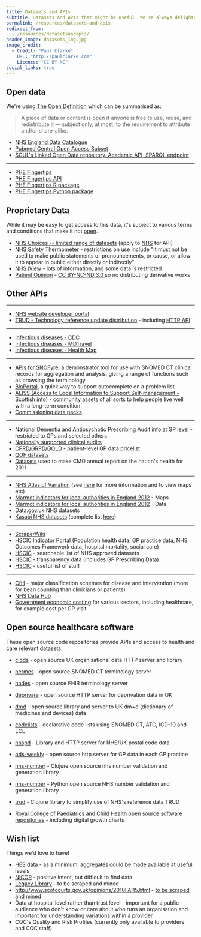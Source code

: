 ```yaml
---
title: Datasets and APIs
subtitle: Datasets and APIs that might be useful. We're always delighted to add to this list, so get in touch if you can contribute anything.
permalink: /resources/datasets-and-apis
redirect_from:
  - /resources/datasetsandapis/
header_image: datasets_img.jpg
image_credit: 
  - Credit: "Paul Clarke"
    URL: "http://paulclarke.com"
    Licence: "CC BY-NC"
social_links: true
---
```


## Open data 
We're using [The Open Definition](http://opendefinition.org/) which can be summarised as:
> A piece of data or content is open if anyone is free to use, reuse, and redistribute it — subject only, at most, to the requirement to attribute and/or share-alike.

- [NHS England Data Catalogue](https://data.england.nhs.uk/)
- [Pubmed Central Open Access Subset](http://pmc.jensenlab.org/)
- [SGUL's Linked Open Data repository. Academic API, SPARQL endpoint](http://data.sgul.ac.uk/)

---
- [PHE Fingertips](https://fingertips.phe.org.uk)
- [PHE Fingertips API](https://fingertips.phe.org.uk/api)
- [PHE Fingertips R package](https://cran.r-project.org/web/packages/fingertipsR/index.html)
- [PHE Fingertips Python package](https://github.com/PublicHealthEngland/PHDS_fingertips_py)


## Proprietary Data
While it may be easy to get access to this data, it's subject to various terms and conditions that make it not [open](http://opendefinition.org/).

- [NHS Choices -- limited range of datasets](http://www.nhs.uk/aboutNHSChoices/professionals/developments/Pages/NHSChoicesdatasets.aspx) (apply to [NHS](http://www.nhs.uk/aboutNHSChoices/professionals/syndication/Pages/Webservices.aspx) for API)
- [NHS Safety Thermometer](http://www.ic.nhs.uk/webfiles/Services/Safety%20Thermometer/SafetyThermometer_Data_TermsOfUse_0512.pdf) - restrictions on use include "It must not be used to make public statements or pronouncements, or cause, or allow it to appear in public either directly or indirectly"
- [NHS iView](https://digital.nhs.uk/services/iview-and-iviewplus) - lots of information, and some data is restricted
- [Patient Opinion](http://www.patientopinion.org.uk/info/api) - [CC BY-NC-ND 3.0 ](https://creativecommons.org/licenses/by-nc-nd/3.0/deed.en) so no distributing derivative works


## Other APIs
---
- [NHS website developer portal](https://developer.api.nhs.uk)
- [TRUD - Technology reference update distribution](https://isd.digital.nhs.uk/trud/user/guest/group/0/home) - including [HTTP API](https://isd.digital.nhs.uk/trud/users/guest/filters/0/api)

---

- [Infectious diseases - CDC](http://wwwnc.cdc.gov/travel)
- [Infectious diseases - MDTravel](http://mdtravelhealth.com/recent_health_alerts.php)
- [Infectious diseases - Health Map](http://healthmap.org/en)

---
- [APIs for SNOFyre](https://code.google.com/p/snofyre), a demonstrator tool for use with SNOMED CT clinical records for aggregation and analysis, giving a range of functions such as browsing the terminology
- [BioPortal](http://bioportal.bioontology.org), a quick way to support autocomplete on a problem list
- [ALISS (Access to Local Information to Support Self-management - Scottish info)](https://docs.aliss.org/) - community assets of all sorts to help people live well with a long-term condition.
- [Commissioning data packs](http://www.ic.nhs.uk/services/commissioning-data-packs)

---

- [National Dementia and Antipsychotic Prescribing Audit info at GP level](http://www.ic.nhs.uk/services/national-clinical-audit-support-programme-ncasp/audit-reports/dementia) - restricted to GPs and selected others
- [Nationally supported clinical audits](http://www.ic.nhs.uk/services/national-clinical-audit-support-programme-ncasp)
- [CPRD/GRPD/GOLD](http://wiki.nhshackday.com/wiki/pricelist) - patient-level GP data pricelist
- [QOF datasets](http://www.gpcontract.co.uk)
- [Datasets](http://www.dh.gov.uk/health/2012/11/cmo-data) used to make CMO annual report on the nation's health for 2011

---

- [NHS Atlas of Variation](http://wiki.nhshackday.com/wiki/DatasetsAndAPIs?action=AttachFile&amp;amp;do=get&amp;amp;target=AtlasOfVariation2011.xls) (see [here](http://www.rightcare.nhs.uk/index.php/nhs-atlas/) for more information and to view maps etc)
- [Marmot indicators for local authorities in England 2012](http://www.lho.org.uk/LHO_Topics/National_Lead_Areas/Marmot/Maps/Single/atlas.html) - Maps
- [Marmot indicators for local authorities in England 2012](http://www.lho.org.uk/viewResource.aspx?id=17034) - Data
- [Data.gov.uk](http://data.gov.uk/search/apachesolr_search/nhs) NHS datasets
- [Kasabi NHS datasets](http://blog.kasabi.com/?s=nhs) (complete list [here](https://docs.google.com/spreadsheet/ccc?key=0AiswT8ko8hb4dFhvcFBtangydmo0bmJ5NnMxT2dVWnc#gid=0))

---

- [ScraperWiki](https://scraperwiki.com/tags/NHS)
- [HSCIC Indicator Portal](http://indicators.ic.nhs.uk) (Population health data, GP practice data, NHS Outcomes Framework data, hospital mortality, social care)
- [HSCIC](http://infocat.ic.nhs.uk/Default.aspx) - searchable list of NHS approved datasets
- [HSCIC](http://www.ic.nhs.uk/services/transparency) - transparency data (includes GP Prescribing Data)
- [HSCIC](http://www.ic.nhs.uk/services) - useful list of stuff

---

- [CfH](http://www.connectingforhealth.nhs.uk/systemsandservices/data/clinicalcoding) - major classification schemes for disease and intervention (more for bean counting than clinicians or patients)
- [NHS Data Hub](http://datahub.io/group/nhs)
- [Government economic costing](http://data.gov.uk/sib_knowledge_box/toolkit) for various sectors, including healthcare, for example cost per GP visit

## Open source healthcare software

These open source code repositories provide APIs and access to health and care relevant datasets:

- [clods](https://github.com/wardle/clods) - open source UK organisational data HTTP server and library 
- [hermes](https://github.com/wardle/hermes) - open source SNOMED CT terminology server 
- [hades](https://github.com/wardle/hades) - open source FHIR terminology server 
- [deprivare](https://github.com/wardle/deprivare) - open source HTTP server for deprivation data in UK 
- [dmd](https://github.com/wardle/dmd) - open source library and server to UK dm+d (dictionary of medicines and devices) data 
- [codelists](https://github.com/wardle/codelists) - declarative code lists using SNOMED CT, ATC, ICD-10 and ECL 
- [nhspd](https://github.com/wardle/nhspd) - Library and HTTP server for NHS/UK postal code data 
- [ods-weekly](https://github.com/wardle/ods-weekly) - open source http server for GP data in each GP practice 
- [nhs-number](https://github.com/wardle/nhs-number) - Clojure open source nhs number validation and generation library 
- [nhs-number](https://github.com/uk-fci/nhs-number) - Python open source NHS number validation and generation library
- [trud](https://github.com/wardle/trud) - Clojure library to simplify use of NHS's reference data TRUD 

- [Royal College of Paediatrics and Child Health open source software repositories](https://github.com/rcpch) - including digital growth charts

## Wish list
Things we'd love to have!

- [HES data](http://www.hscic.gov.uk/hes) - as a minimum, aggregates could be made available at useful levels
- [NICOR](http://www.ucl.ac.uk/nicor/nicor/nicorandtheclinicaldatatransparencyinitiative) - positive intent, but difficult to find data
- [Legacy Library](http://legacy.library.ucsf.edu/action/search/basic) - to be scraped and mined
- <http://www.scotcourts.gov.uk/opinions/2010FAI15.html> - [to be scraped and mined](http://wiki.nhshackday.com/wiki/DatasetsAndAPIs?action=AttachFile&amp;do=view&amp;target=FAIs.zip)
- Data at hospital level rather than trust level - important for a public audience who don't know or care about who runs an organisation and important for understanding variations within a provider
- CQC's Quality and Risk Profiles (currently only available to providers and CQC staff)
